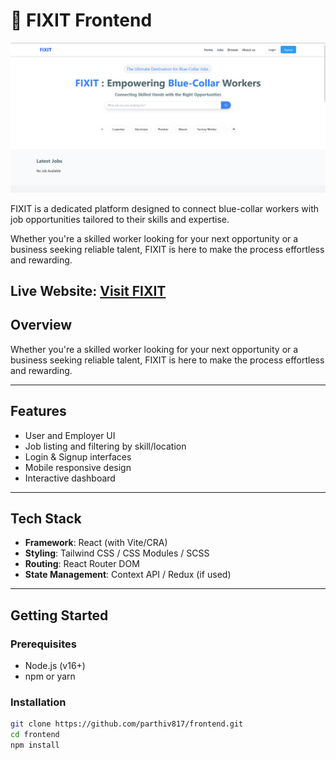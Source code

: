 # 🔧 FIXIT Frontend

![FIXIT UI Preview](./preview.png)

FIXIT is a dedicated platform designed to connect blue-collar workers with job opportunities tailored to their skills and expertise.

Whether you're a skilled worker looking for your next opportunity or a business seeking reliable talent, FIXIT is here to make the process effortless and rewarding.

**Live Website**: [Visit FIXIT]([https://your-deployed-site-link.com](https://rozgarhubbluecollarjob.netlify.app/))
---

## Overview

Whether you're a skilled worker looking for your next opportunity or a business seeking reliable talent, FIXIT is here to make the process effortless and rewarding.

---

##  Features

- User and Employer UI
- Job listing and filtering by skill/location
- Login & Signup interfaces
- Mobile responsive design
- Interactive dashboard

---

##  Tech Stack

- **Framework**: React (with Vite/CRA)
- **Styling**: Tailwind CSS / CSS Modules / SCSS
- **Routing**: React Router DOM
- **State Management**: Context API / Redux (if used)

---

##  Getting Started

### Prerequisites

- Node.js (v16+)
- npm or yarn


### Installation

```bash
git clone https://github.com/parthiv817/frontend.git
cd frontend
npm install





